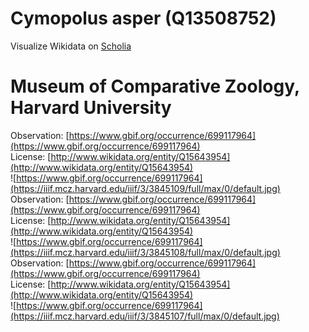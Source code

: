 
Cymopolus asper (Q13508752)
===========================
  
Visualize Wikidata on [Scholia](https://scholia.toolforge.org/taxon/Q13508752)
# Museum of Comparative Zoology, Harvard University
  
Observation: [https://www.gbif.org/occurrence/699117964](https://www.gbif.org/occurrence/699117964)  
License: [http://www.wikidata.org/entity/Q15643954](http://www.wikidata.org/entity/Q15643954)  
![https://www.gbif.org/occurrence/699117964](https://iiif.mcz.harvard.edu/iiif/3/3845109/full/max/0/default.jpg)  
Observation: [https://www.gbif.org/occurrence/699117964](https://www.gbif.org/occurrence/699117964)  
License: [http://www.wikidata.org/entity/Q15643954](http://www.wikidata.org/entity/Q15643954)  
![https://www.gbif.org/occurrence/699117964](https://iiif.mcz.harvard.edu/iiif/3/3845108/full/max/0/default.jpg)  
Observation: [https://www.gbif.org/occurrence/699117964](https://www.gbif.org/occurrence/699117964)  
License: [http://www.wikidata.org/entity/Q15643954](http://www.wikidata.org/entity/Q15643954)  
![https://www.gbif.org/occurrence/699117964](https://iiif.mcz.harvard.edu/iiif/3/3845107/full/max/0/default.jpg)
